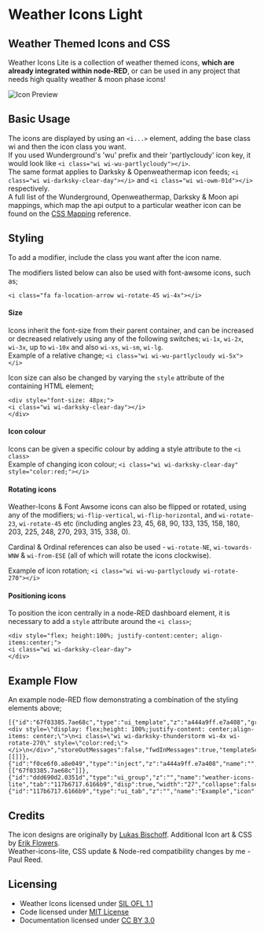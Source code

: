 # Weather Icons Light

## Weather Themed Icons and CSS

Weather Icons Lite is a collection of weather themed icons, **which are already integrated within node-RED**, or can be used in any project that needs high quality weather & moon phase icons!

![Icon Preview](images/example.PNG)

## Basic Usage

The icons are displayed by using an `<i...>` element, adding the base class wi and then the icon class you want.  
If you used Wunderground's 'wu' prefix and their 'partlycloudy' icon key, it would look like `<i class="wi wi-wu-partlycloudy"></i>`.  
The same format applies to Darksky & Openweathermap icon feeds; `<i class="wi wi-darksky-clear-day"></i>` and `<i class="wi wi-owm-01d"></i>` respectively.  
A full list of the Wunderground, Openweathermap, Darksky & Moon api mappings, which map the api output to a particular weather icon can be found on the [CSS Mapping](css_mappings.md) reference.

## Styling

To add a modifier, include the class you want after the icon name.

The modifiers listed below can also be used with font-awsome icons, such as;
```
<i class="fa fa-location-arrow wi-rotate-45 wi-4x"></i>
```

#### Size

Icons inherit the font-size from their parent container, and can be increased or decreased relatively using any of the following switches; `wi-1x`, `wi-2x`, `wi-3x`, up to `wi-10x` and also `wi-xs`, `wi-sm`, `wi-lg`.  
Example of a relative change; `<i class="wi wi-wu-partlycloudy wi-5x"></i>`

Icon size can also be changed by varying the `style` attribute of the containing HTML element;

```
<div style="font-size: 48px;">
<i class="wi wi-darksky-clear-day"></i>
</div>
```

#### Icon colour

Icons can be given a specific colour by adding a style attribute to the `<i class>`  
Example of changing icon colour; `<i class="wi wi-darksky-clear-day" style="color:red;"></i>`

#### Rotating icons

Weather-Icons & Font Awsome icons can also be flipped or rotated, using any of the modifiers; `wi-flip-vertical`, `wi-flip-horizontal`, and `wi-rotate-23`, `wi-rotate-45` etc (including angles 23, 45, 68, 90, 133, 135, 158, 180, 203, 225, 248, 270, 293, 315, 338, 0).

Cardinal & Ordinal references can also be used - `wi-rotate-NE`, `wi-towards-WNW` & `wi-from-ESE` (all of which will rotate the icons clockwise).  

Example of icon rotation; `<i class="wi wi-wu-partlycloudy wi-rotate-270"></i>`

#### Positioning icons

To position the icon centrally in a node-RED dashboard element, it is necessary to add a `style` attribute around the `<i class>`;

```
<div style="flex; height:100%; justify-content:center; align-items:center;">
<i class="wi wi-darksky-clear-day">
</div>
```

## Example Flow

An example node-RED flow demonstrating a combination of the styling elements above;

```
[{"id":"67f03385.7ae68c","type":"ui_template","z":"a444a9ff.e7a408","group":"ddd690d2.0351d","name":"ui_template","order":2,"width":"5","height":"5","format":"<div style=\"display: flex;height: 100%;justify-content: center;align-items: center;\">\n<i class=\"wi wi-darksky-thunderstorm wi-4x wi-rotate-270\" style=\"color:red;\"></i>\n</div>","storeOutMessages":false,"fwdInMessages":true,"templateScope":"local","x":600,"y":1980,"wires":[[]]},{"id":"f0ce6f0.a8e049","type":"inject","z":"a444a9ff.e7a408","name":"","topic":"","payload":"","payloadType":"str","repeat":"5","crontab":"","once":true,"onceDelay":0.1,"x":440,"y":1980,"wires":[["67f03385.7ae68c"]]},{"id":"ddd690d2.0351d","type":"ui_group","z":"","name":"weather-icons-lite","tab":"117b6717.6166b9","disp":true,"width":"27","collapse":false},{"id":"117b6717.6166b9","type":"ui_tab","z":"","name":"Example","icon":"dashboard","order":7,"disabled":false,"hidden":false}]
```

## Credits

The icon designs are originally by [Lukas Bischoff](http://www.twitter.com/artill). Additional Icon art & CSS by [Erik Flowers](http://www.helloerik.com).  
Weather-icons-lite, CSS update & Node-red compatibility changes by me - Paul Reed.

## Licensing

* Weather Icons licensed under [SIL OFL 1.1](http://scripts.sil.org/OFL)
* Code licensed under [MIT License](http://opensource.org/licenses/mit-license.html)
* Documentation licensed under [CC BY 3.0](http://creativecommons.org/licenses/by/3.0)
